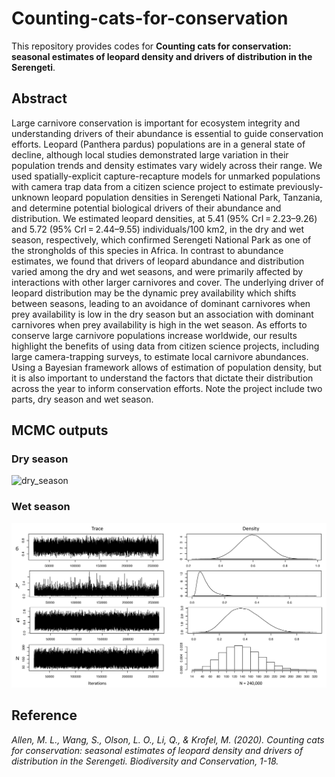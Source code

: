 # Counting-cats-for-conservation
This repository provides codes for **Counting cats for conservation: seasonal estimates of leopard density and drivers of distribution in the Serengeti**.

## Abstract
Large carnivore conservation is important for ecosystem integrity and understanding drivers of their abundance is essential to guide conservation efforts. Leopard (Panthera pardus) populations are in a general state of decline, although local studies demonstrated large variation in their population trends and density estimates vary widely across their range. We used spatially-explicit capture-recapture models for unmarked populations with camera trap data from a citizen science project to estimate previously-unknown leopard population densities in Serengeti National Park, Tanzania, and determine potential biological drivers of their abundance and distribution. We estimated leopard densities, at 5.41 (95% CrI = 2.23–9.26) and 5.72 (95% CrI = 2.44–9.55) individuals/100 km2, in the dry and wet season, respectively, which confirmed Serengeti National Park as one of the strongholds of this species in Africa. In contrast to abundance estimates, we found that drivers of leopard abundance and distribution varied among the dry and wet seasons, and were primarily affected by interactions with other larger carnivores and cover. The underlying driver of leopard distribution may be the dynamic prey availability which shifts between seasons, leading to an avoidance of dominant carnivores when prey availability is low in the dry season but an association with dominant carnivores when prey availability is high in the wet season. As efforts to conserve large carnivore populations increase worldwide, our results highlight the benefits of using data from citizen science projects, including large camera-trapping surveys, to estimate local carnivore abundances. Using a Bayesian framework allows of estimation of population density, but it is also important to understand the factors that dictate their distribution across the year to inform conservation efforts.
Note the project include two parts, dry season and wet season.

## MCMC outputs
### Dry season
![dry_season](./wet_season/results/PosteriorDry.jpg)
### Wet season
![wet_season](./wet_season/results/PosteriorWet.jpg)

## Reference

*Allen, M. L., Wang, S., Olson, L. O., Li, Q., & Krofel, M. (2020). Counting cats for conservation: seasonal estimates of leopard density and drivers of distribution in the Serengeti. Biodiversity and Conservation, 1-18.*
